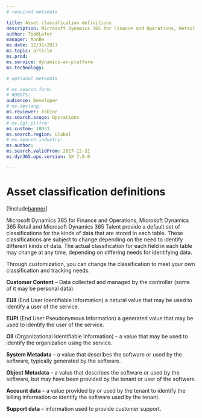 ```yaml
---
# required metadata

title: Asset classification definitions
description: Microsoft Dynamics 365 for Finance and Operations, Retail and Talent provide a default set of classifications for the kinds of data that are stored in each table. These classifications are subject to change depending upon different needs to identify different kinds of data. 
author: ToddLefor
manager: AnnBe
ms.date: 12/31/2017
ms.topic: article
ms.prod: 
ms.service: dynamics-ax-platform
ms.technology: 

# optional metadata

# ms.search.form: 
# ROBOTS: 
audience: Developer
# ms.devlang: 
ms.reviewer: robinr
ms.search.scope: Operations
# ms.tgt_pltfrm: 
ms.custom: 10031
ms.search.region: Global
# ms.search.industry: 
ms.author: 
ms.search.validFrom: 2017-12-31
ms.dyn365.ops.version: AX 7.0.0

---
```


# Asset classification definitions

[!include[banner](../includes/banner.md)]

Microsoft Dynamics 365 for Finance and Operations, Microsoft Dynamics 365 Retail and Microsoft Dynamics 365 Talent provide a default set of classifications for the kinds of data that are stored in each table. These classifications are subject to change depending on the need to identify different kinds of data. The actual classification for each field in each table may change at any time, depending on differing needs for identifying data.

Through customization, you can change the classification to meet your own classification and tracking needs.

**Customer Content** – Data collected and managed by the controller (some of it may be personal data).

**EUII** (End User Identifiable Information) a natural value that may be used to identify a user of the service.

**EUPI** (End User Pseudonymous Information) a generated value that may be used to identify the user of the service. 

**OII** (Organizational Identifiable Information) – a value that may be used to identify the organization using the service.

**System Metadata** – a value that describes the software or used by the software, typically generated by the software.

**Object Metadata** – a value that describes the software or used by the software, but may have been provided by the tenant or user of the software.

**Account data** – a value provided by or used by the tenant to identify the billing information or identify the software used by the tenant.

**Support data** – information used to provide customer support.


